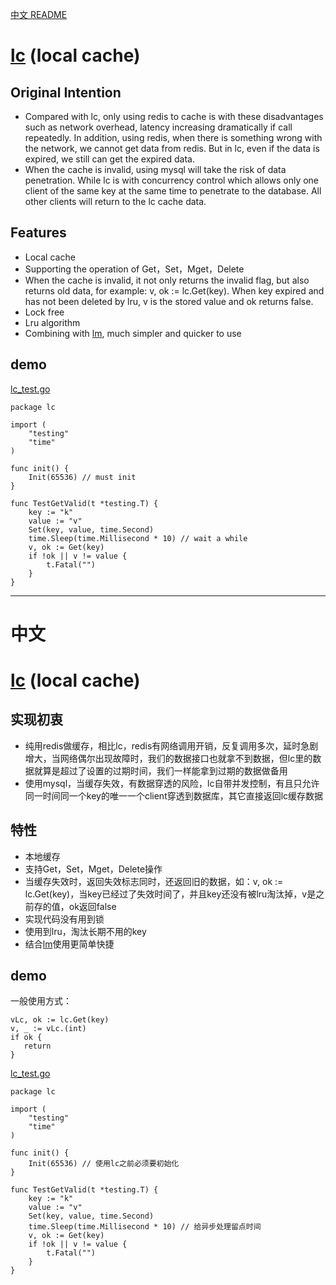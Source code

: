 [中文 README](#中文)


# [lc](http://github.com/simplejia/lc) (local cache)
## Original Intention
* Compared with lc, only using redis to cache is with these disadvantages such as network overhead, latency increasing dramatically if call repeatedly. In addition, using redis, when there is something wrong with the network, we cannot get data from redis. But in lc, even if the data is expired, we still can get the expired data. 
* When the cache is invalid, using mysql will take the risk of data penetration. While lc is with concurrency control which allows only one client of the same key at the same time to penetrate to the database. All other clients will return to the lc cache data.

## Features
* Local cache
* Supporting the operation of Get，Set，Mget，Delete
* When the cache is invalid, it not only returns the invalid flag, but also returns old data, for example: v, ok := lc.Get(key). When key expired and has not been deleted by lru, v is the stored value and ok returns false.
* Lock free
* Lru algorithm
* Combining with [lm](http://github.com/simplejia/lm), much simpler and quicker to use

## demo
[lc_test.go](http://github.com/simplejia/lc/tree/master/lc_test.go)
```
package lc

import (
	"testing"
	"time"
)

func init() {
	Init(65536) // must init
}

func TestGetValid(t *testing.T) {
	key := "k"
	value := "v"
	Set(key, value, time.Second)
	time.Sleep(time.Millisecond * 10) // wait a while
	v, ok := Get(key)
	if !ok || v != value {
		t.Fatal("")
	}
}
```

---
中文
===

# [lc](http://github.com/simplejia/lc) (local cache)
## 实现初衷
* 纯用redis做缓存，相比lc，redis有网络调用开销，反复调用多次，延时急剧增大，当网络偶尔出现故障时，我们的数据接口也就拿不到数据，但lc里的数据就算是超过了设置的过期时间，我们一样能拿到过期的数据做备用 
* 使用mysql，当缓存失效，有数据穿透的风险，lc自带并发控制，有且只允许同一时间同一个key的唯一一个client穿透到数据库，其它直接返回lc缓存数据

## 特性
* 本地缓存
* 支持Get，Set，Mget，Delete操作
* 当缓存失效时，返回失效标志同时，还返回旧的数据，如：v, ok := lc.Get(key)，当key已经过了失效时间了，并且key还没有被lru淘汰掉，v是之前存的值，ok返回false
* 实现代码没有用到锁
* 使用到lru，淘汰长期不用的key
* 结合[lm](http://github.com/simplejia/lm)使用更简单快捷

## demo

一般使用方式：
```
vLc, ok := lc.Get(key)
v, _ := vLc.(int)
if ok {
   return
}
```

[lc_test.go](http://github.com/simplejia/lc/tree/master/lc_test.go)
```
package lc

import (
	"testing"
	"time"
)

func init() {
	Init(65536) // 使用lc之前必须要初始化
}

func TestGetValid(t *testing.T) {
	key := "k"
	value := "v"
	Set(key, value, time.Second)
	time.Sleep(time.Millisecond * 10) // 给异步处理留点时间
	v, ok := Get(key)
	if !ok || v != value {
		t.Fatal("")
	}
}
```

